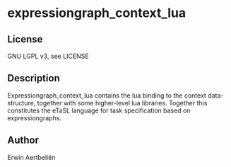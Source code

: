# expressiongraph\_context\_lua 

## License

GNU LGPL v3, see LICENSE

## Description

Expressiongraph\_context\_lua contains the lua binding to the context 
data-structure, together with some higher-level lua libraries. Together 
this constitutes the eTaSL language for task specification based on 
expressiongraphs.

## Author

Erwin Aertbeliën
